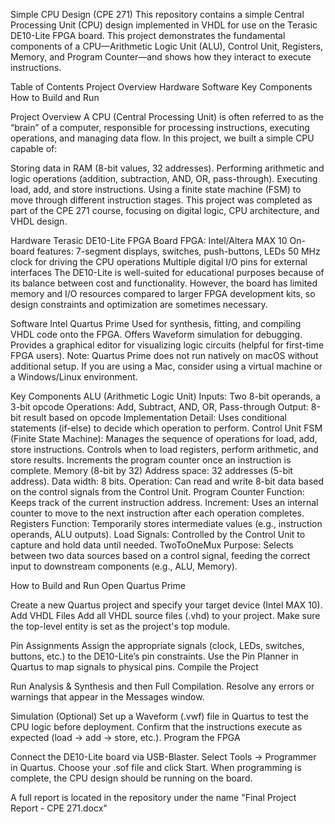 Simple CPU Design (CPE 271)
This repository contains a simple Central Processing Unit (CPU) design implemented in VHDL for use on the Terasic DE10-Lite FPGA board. This project demonstrates the fundamental components of a CPU—Arithmetic Logic Unit (ALU), Control Unit, Registers, Memory, and Program Counter—and shows how they interact to execute instructions.

Table of Contents
Project Overview
Hardware
Software
Key Components
How to Build and Run

Project Overview
A CPU (Central Processing Unit) is often referred to as the “brain” of a computer, responsible for processing instructions, executing operations, and managing data flow. In this project, we built a simple CPU capable of:

Storing data in RAM (8-bit values, 32 addresses).
Performing arithmetic and logic operations (addition, subtraction, AND, OR, pass-through).
Executing load, add, and store instructions.
Using a finite state machine (FSM) to move through different instruction stages.
This project was completed as part of the CPE 271 course, focusing on digital logic, CPU architecture, and VHDL design.

Hardware
Terasic DE10-Lite FPGA Board
FPGA: Intel/Altera MAX 10
On-board features: 7-segment displays, switches, push-buttons, LEDs
50 MHz clock for driving the CPU operations
Multiple digital I/O pins for external interfaces
The DE10-Lite is well-suited for educational purposes because of its balance between cost and functionality. However, the board has limited memory and I/O resources compared to larger FPGA development kits, so design constraints and optimization are sometimes necessary.

Software
Intel Quartus Prime
Used for synthesis, fitting, and compiling VHDL code onto the FPGA.
Offers Waveform simulation for debugging.
Provides a graphical editor for visualizing logic circuits (helpful for first-time FPGA users).
Note: Quartus Prime does not run natively on macOS without additional setup. If you are using a Mac, consider using a virtual machine or a Windows/Linux environment.

Key Components
ALU (Arithmetic Logic Unit)
Inputs: Two 8-bit operands, a 3-bit opcode
Operations: Add, Subtract, AND, OR, Pass-through
Output: 8-bit result based on opcode
Implementation Detail: Uses conditional statements (if-else) to decide which operation to perform.
Control Unit
FSM (Finite State Machine):
Manages the sequence of operations for load, add, store instructions.
Controls when to load registers, perform arithmetic, and store results.
Increments the program counter once an instruction is complete.
Memory (8-bit by 32)
Address space: 32 addresses (5-bit address).
Data width: 8 bits.
Operation: Can read and write 8-bit data based on the control signals from the Control Unit.
Program Counter
Function: Keeps track of the current instruction address.
Increment: Uses an internal counter to move to the next instruction after each operation completes.
Registers
Function: Temporarily stores intermediate values (e.g., instruction operands, ALU outputs).
Load Signals: Controlled by the Control Unit to capture and hold data until needed.
TwoToOneMux
Purpose: Selects between two data sources based on a control signal, feeding the correct input to downstream components (e.g., ALU, Memory).

How to Build and Run
Open Quartus Prime

Create a new Quartus project and specify your target device (Intel MAX 10).
Add VHDL Files
Add all VHDL source files (.vhd) to your project.
Make sure the top-level entity is set as the project's top module.

Pin Assignments
Assign the appropriate signals (clock, LEDs, switches, buttons, etc.) to the DE10-Lite’s pin constraints.
Use the Pin Planner in Quartus to map signals to physical pins.
Compile the Project

Run Analysis & Synthesis and then Full Compilation.
Resolve any errors or warnings that appear in the Messages window.

Simulation (Optional)
Set up a Waveform (.vwf) file in Quartus to test the CPU logic before deployment.
Confirm that the instructions execute as expected (load → add → store, etc.).
Program the FPGA

Connect the DE10-Lite board via USB-Blaster.
Select Tools → Programmer in Quartus.
Choose your .sof file and click Start.
When programming is complete, the CPU design should be running on the board.

A full report is located in the repository under the name "Final Project Report - CPE 271.docx" 
